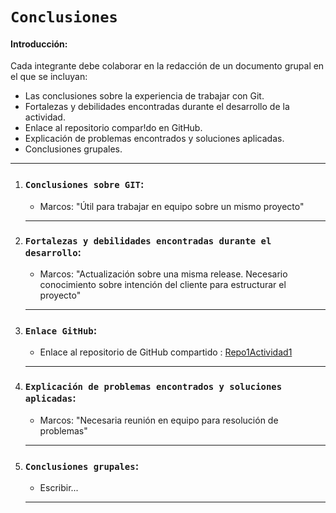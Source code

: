 # `Conclusiones`

#### Introducción:

Cada integrante debe colaborar en la redacción de un documento grupal en el que se incluyan:

- Las conclusiones sobre la experiencia de trabajar con Git.
- Fortalezas y debilidades encontradas durante el desarrollo de la actividad.
- Enlace al repositorio compar!do en GitHub.
- Explicación de problemas encontrados y soluciones aplicadas.
- Conclusiones grupales.

---

1. ### `Conclusiones sobre GIT`:

   - Marcos: "Útil para trabajar en equipo sobre un mismo proyecto"

   ***

2. ### `Fortalezas y debilidades encontradas durante el desarrollo`:

   - Marcos: "Actualización sobre una misma release. Necesario conocimiento sobre intención del cliente para estructurar el proyecto"

   ***

3. ### `Enlace GitHub`:

   - Enlace al repositorio de GitHub compartido : [Repo1Actividad1](https://github.com/L0cksat/Repo1Actividad1)

   ***

4. ### `Explicación de problemas encontrados y soluciones aplicadas`:

   - Marcos: "Necesaria reunión en equipo para resolución de problemas"

   ***

5. ### `Conclusiones grupales`:

   - Escribir...

   ***
